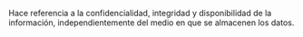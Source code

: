 Hace referencia a la confidencialidad, integridad y disponibilidad de la información, independientemente del medio en que se almacenen los datos.
